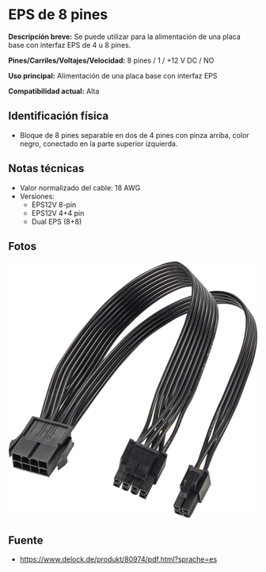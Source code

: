 # EPS de 8 pines

**Descripción breve:** Se puede utilizar para la alimentación de una placa base con interfaz EPS de 4 u 8 pines.

**Pines/Carriles/Voltajes/Velocidad:** 8 pines / 1 / +12 V DC / NO

**Uso principal:** Alimentación de una placa base con interfaz EPS

**Compatibilidad actual:** Alta

## Identificación física

- Bloque de 8 pines separable en dos de 4 pines con pinza arriba, color negro, conectado en la parte superior izquierda. 

## Notas técnicas

- Valor normalizado del cable: 18 AWG
- Versiones:
    - EPS12V 8-pin
    - EPS12V 4+4 pin
    - Dual EPS (8+8)
 
## Fotos

![EPS 8p](../../../assets/img/10-conectores_internos/eps8_02.jpg)

## Fuente
- https://www.delock.de/produkt/80974/pdf.html?sprache=es

